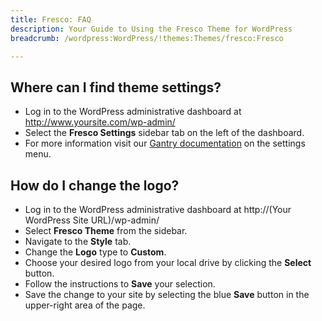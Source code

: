 ```yaml
---
title: Fresco: FAQ
description: Your Guide to Using the Fresco Theme for WordPress
breadcrumb: /wordpress:WordPress/!themes:Themes/fresco:Fresco

---
```


Where can I find theme settings?
-----
* Log in to the WordPress administrative dashboard at http://www.yoursite.com/wp-admin/
* Select the **Fresco Settings** sidebar tab on the left of the dashboard.
* For more information visit our [Gantry documentation](http://docs.gantry.org/gantry4/configure) on the settings menu.

How do I change the logo?
-----

* Log in to the WordPress administrative dashboard at http://(Your WordPress Site URL)/wp-admin/
* Select **Fresco Theme** from the sidebar.
* Navigate to the **Style** tab.
* Change the **Logo** type to **Custom**.
* Choose your desired logo from your local drive by clicking the **Select** button.
* Follow the instructions to **Save** your selection.
* Save the change to your site by selecting the blue **Save** button in the upper-right area of the page.

[gantry]: http://docs.gantry.org/gantry4/configure